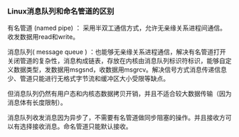 ### Linux消息队列和命名管道的区别

有名管道 (named pipe) ： 采用半双工通信方式，允许无亲缘关系进程间通信。收发数据用read和write。

消息队列( message queue ) ：也能够无亲缘关系进程通信，解决有名管道打开关闭管道的复杂性，消息构成链表，存放在内核由消息队列标识符标识，能够自定义数据类型，发数据用msgsnd，收数据用msgrcv。解决信号方式消息传递信息少、管道只能进行无格式字节流和缓冲区大小受限等缺点。

但消息队列仍然有用户态和内核态数据拷贝开销，并且不适合较大数据传输（因为消息体有长度限制）。

消息队列收发消息因为异步了，不需要有名管道做同步阻塞的操作。并且接收方可以有选择接收消息。命名管道只能默认接收。

